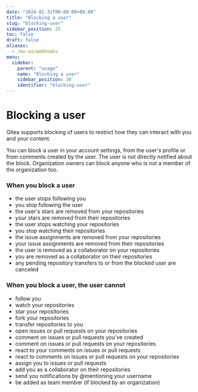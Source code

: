 ```yaml
---
date: "2024-01-31T00:00:00+00:00"
title: "Blocking a user"
slug: "blocking-user"
sidebar_position: 25
toc: false
draft: false
aliases:
  - /en-us/webhooks
menu:
  sidebar:
    parent: "usage"
    name: "Blocking a user"
    sidebar_position: 30
    identifier: "blocking-user"
---
```


# Blocking a user

Gitea supports blocking of users to restrict how they can interact with you and your content.

You can block a user in your account settings, from the user's profile or from comments created by the user.
The user is not directly notified about the block.
Organization owners can block anyone who is not a member of the organization too.

### When you block a user

- the user stops following you
- you stop following the user
- the user's stars are removed from your repositories
- your stars are removed from their repositories
- the user stops watching your repositories
- you stop watching their repositories
- the issue assignments are removed from your repositories
- your issue assignments are removed from their repositories
- the user is removed as a collaborator on your repositories
- you are removed as a collaborator on their repositories
- any pending repository transfers to or from the blocked user are canceled

### When you block a user, the user cannot

- follow you
- watch your repositories
- star your repositories
- fork your repositories
- transfer repositories to you
- open issues or pull requests on your repositories
- comment on issues or pull requests you've created
- comment on issues or pull requests on your repositories
- react to your comments on issues or pull requests
- react to comments on issues or pull requests on your repositories
- assign you to issues or pull requests
- add you as a collaborator on their repositories
- send you notifications by @mentioning your username
- be added as team member (if blocked by an organization)
